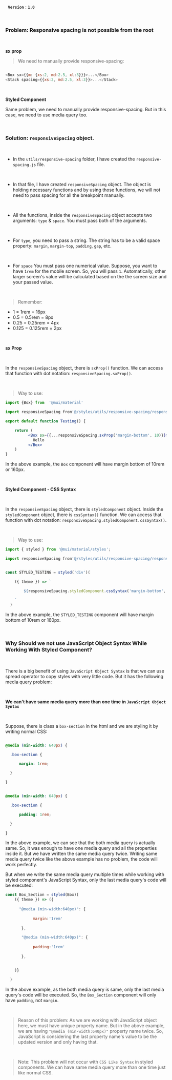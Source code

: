 &nbsp;
**`Version`** : **`1.0`**
&nbsp;


&nbsp;
### Problem: Responsive spacing is not possible from the root

&nbsp;


**sx prop**
&nbsp;

> We need to manually provide responsive-spacing:

```js

<Box sx={{m: {xs:2, md:2.5, xl:3}}}>...</Box>
<Stack spacing={{xs:2, md:2.5, xl:3}}>...</Stack>

```

&nbsp;

**Styled Component**

Same problem, we need to manually provide responsive-spacing. But in this case, we need to use media query too.





&nbsp;

### Solution: `responsiveSpacing` object.

&nbsp;

- In the `utils/responsive-spacing` folder, I have created the `responsive-spacing.js` file.

&nbsp;

- In that file, I have created `responsiveSpacing` object. The object is holding necessary functions  and by using those functions, we will not need to pass spacing for all the breakpoint manually.

&nbsp;

- All the functions, inside the `responsiveSpacing` object  accepts two arguments: `type` & `space`. You must pass both of the arguments. 

&nbsp;

- For `type`, you need to pass a string. The string has to be a valid space property: `margin`, `margin-top`, `padding`, `gap`, etc. 
  
&nbsp;

- For `space` You must pass one numerical value. Suppose, you want to have `1rem` for the mobile screen. So, you will pass `1`. Automatically, other larger screen's value will be calculated based on the the screen size and your passed value.

&nbsp;

> Remember:
- 1 = 1rem = 16px
- 0.5 = 0.5rem = 8px
- 0.25 = 0.25rem = 4px
- 0.125 = 0.125rem = 2px


&nbsp;

**sx Prop**

&nbsp;


In the `responsiveSpacing` object, there is `sxProp()` function. We can access that function with dot notation: `responsiveSpacing.sxProp()`.



&nbsp;
> Way to use:

```jsx
import {Box} from  '@mui/material'

import responsiveSpacing from'@/styles/utils/responsive-spacing/responsive-spacing';

export default function Testing() {

    return (
          <Box sx={{...responsiveSpacing.sxProp('margin-bottom', 10)}}>
            Hello
          </Box>
    )
}
```

In the above example, the `Box` component will have margin bottom of 10rem or 160px.




&nbsp;

**Styled Component - CSS Syntax**

&nbsp;



In the `responsiveSpacing` object, there is `styledComponent` object. Inside the `styledComponent` object, there is  `cssSyntax()` function.  We can access that function with dot notation: `responsiveSpacing.styledComponent.cssSyntax()`.



&nbsp;
> Way to use:


```js
import { styled } from '@mui/material/styles';

import responsiveSpacing from'@/styles/utils/responsive-spacing/responsive-spacing';


const STYLED_TESTING = styled('div')(

    ({ theme }) => `

        ${responsiveSpacing.styledComponent.cssSyntax('margin-bottom', 10)}

    `
  )

```

In the above example, the `STYLED_TESTING` component will have margin bottom of 10rem or 160px.




&nbsp;

### Why Should we not use JavaScript Object Syntax While Working With Styled Component?

&nbsp;


There is a big benefit of using `JavaScript Object Syntax` is that we can use spread operator to copy styles with very little code. But it has the following media query problem:

&nbsp;

**We can't have same media query more than one time in `JavaScript Object Syntax`**

&nbsp;


Suppose, there is class a `box-section` in the html and we are styling it by writing normal CSS:

```css

@media (min-width: 640px) {

  .box-section {

      margin: 1rem;

  }

}


@media (min-width: 640px) {

  .box-section {

      padding: 1rem;

  }

}

```

In the above example, we can see that the both media query is actually same. So, it was enough to have one media query and all the properties inside it. But we have written the same media query twice.  Writing same media query twice like the above example has no problem, the code will work perfectly.


But when we write the same media query multiple times while working with styled component's JavaScript Syntax, only the last media query's code will be executed:


```js
const Box_Section = styled(Box)(
    ({ theme }) => ({
  
      "@media (min-width:640px)": {
            
            margin:'1rem'
          
       },

       "@media (min-width:640px)": {
            
            padding:'1rem'
          
       },


    )}

  ) 
```


In the above example, as the both media query is same, only the last media query's code will be executed. So, the `Box_Section` component will only have `padding`, not `margin`. 

&nbsp;
> Reason of this problem:
As we are working with JavaScript object here, we must have unique property name. But in the above example, we are having `"@media (min-width:640px)"` property name twice. So, JavaScript is considering the last property name's value to be the updated version and only having that.



&nbsp;
>Note: This problem will not occur with `CSS Like Syntax` in styled components. We can have same media query more than one time just like normal CSS.  





